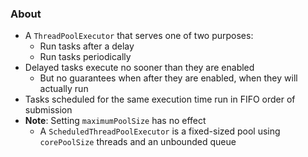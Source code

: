 ### About
* A `ThreadPoolExecutor` that serves one of two purposes:
	* Run tasks after a delay
	* Run tasks periodically
* Delayed tasks execute no sooner than they are enabled
	* But no guarantees when after they are enabled, when they will actually run
* Tasks scheduled for the same execution time run in FIFO order of submission
* **Note**: Setting `maximumPoolSize` has no effect
	* A `ScheduledThreadPoolExecutor` is a fixed-sized pool using `corePoolSize` threads and an unbounded queue